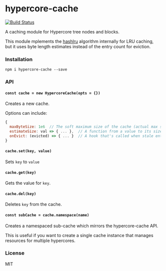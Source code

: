 # hypercore-cache
[![Build Status](https://travis-ci.com/andrewosh/hypercore-cache.svg?token=WgJmQm3Kc6qzq1pzYrkx&branch=master)](https://travis-ci.com/andrewosh/hypercore-cache)

A caching module for Hypercore tree nodes and blocks.

This module mplements the [hashlru](https://github.com/dominictarr/hashlru) algorithm internally for LRU caching, but it uses byte length estimates instead of the entry count for eviction.

### Installation
```
npm i hypercore-cache --save
```

### API

#### `const cache = new HypercoreCache(opts = {})`
Creates a new cache.

Options can include:
```js
{
  maxByteSize: 1e6  // The soft maximum size of the cache (actual max size can go up to 2x this value).
  estimateSize: val => { ... },  // A function from a value to its size estimate.
  onEvict: (evicted) => { ... }  // A hook that's called when stale entries (a Map) have been evicted.
}
```

#### `cache.set(key, value)`
Sets `key` to `value`

#### `cache.get(key)`
Gets the value for `key`.

#### `cache.del(key)`
Deletes `key` from the cache.

#### `const subCache = cache.namespace(name)`
Creates a namespaced sub-cache which mirrors the hypercore-cache API.

This is useful if you want to create a single cache instance that manages resources for multiple hypercores.

### License
MIT
